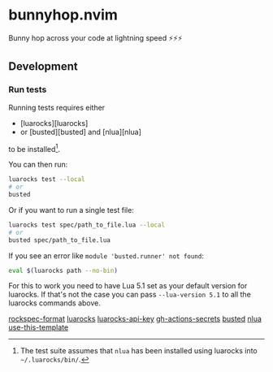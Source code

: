# bunnyhop.nvim
Bunny hop across your code at lightning speed ⚡️⚡️⚡️


## Development

### Run tests


Running tests requires either

- [luarocks][luarocks]
- or [busted][busted] and [nlua][nlua]

to be installed[^1].

[^1]: The test suite assumes that `nlua` has been installed
      using luarocks into `~/.luarocks/bin/`.

You can then run:

```bash
luarocks test --local
# or
busted
```

Or if you want to run a single test file:

```bash
luarocks test spec/path_to_file.lua --local
# or
busted spec/path_to_file.lua
```

If you see an error like `module 'busted.runner' not found`:

```bash
eval $(luarocks path --no-bin)
```

For this to work you need to have Lua 5.1 set as your default version for
luarocks. If that's not the case you can pass `--lua-version 5.1` to all the
luarocks commands above.

[rockspec-format](https://github.com/luarocks/luarocks/wiki/Rockspec-format)
[luarocks](https://luarocks.org)
[luarocks-api-key](https://luarocks.org/settings/api-keys)
[gh-actions-secrets](https://docs.github.com/en/actions/security-guides/encrypted-secrets#creating-encrypted-secrets-for-a-repository)
[busted](https://lunarmodules.github.io/busted/)
[nlua](https://github.com/mfussenegger/nlua)
[use-this-template](https://github.com/new?template_name=nvim-lua-plugin-template&template_owner=nvim-lua)
